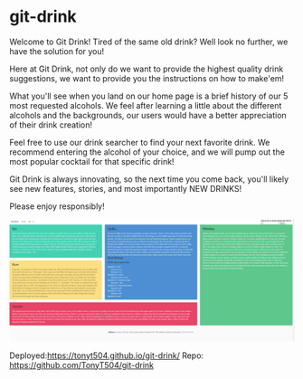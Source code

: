 # git-drink

Welcome to Git Drink! Tired of the same old drink? Well look no further, we have the solution for you! 

Here at Git Drink, not only do we want to provide the highest quality drink suggestions, we want to provide you the instructions on how to make'em! 

What you'll see when you land on our home page is a brief history of our 5 most requested alcohols. We feel after learning a little about the different alcohols and the backgrounds, our users would have a better appreciation of their drink creation! 

Feel free to use our drink searcher to find your next favorite drink. We recommend entering the alcohol of your choice, and we will pump out the most popular cocktail for that specific drink! 

Git Drink is always innovating, so the next time you come back, you'll likely see new features, stories, and most importantly NEW DRINKS! 

Please enjoy responsibly! 

![Git-Drink](./assets/Git%20Drink.png)

Deployed:https://tonyt504.github.io/git-drink/
Repo: https://github.com/TonyT504/git-drink